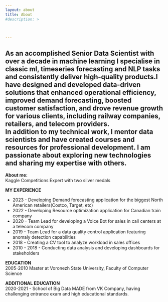 ```yaml
---
layout: about
title: About
#description: > 
  
  

---
```


<!--author-->

As an accomplished Senior Data Scientist with over a decade in machine learning I specialise in classic ml, timeseries forecasting and NLP tasks and consistently deliver high-quality products.I have designed and developed data-driven solutions that enhanced operational efficiency, improved demand forecasting, boosted customer satisfaction, and drove revenue growth for various clients, including railway companies, retailers, and telecom providers.
<br>
In addition to my technical work, I mentor data scientists and have created courses and resources for professional development. I am passionate about exploring new technologies and sharing my expertise with others.
<br>
---
**About me:**     
Kaggle Competitions Expert with two silver medals  
    
**MY EXPERIENCE**  
- 2023 - Developing Demand forecasting application for the biggest North American retailers(Costco, Target, etc)
- 2022 - Developing Resource optimization application for Canadian train company
- 2020 - Team Lead for developing a Voice Bot for sales in call centers at a telecom company
- 2019 - Team Lead for a data quality control application featuring anomaly detection capabilities  
- 2018 - Creating a CV tool to analyze workload in sales offices
- 2010 - 2018 - Conducting data analysis and developing dashboards for stakeholders

**EDUCATION**  
2005-2010 Master at Voronezh State University, Faculty of Computer Science


**ADDITIONAL EDUCATION**   
2020-2021 - School of Big Data MADE from VK Company, having challenging entrance exam and high educational standards.